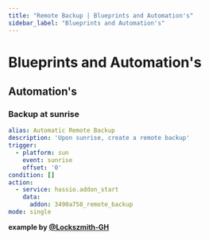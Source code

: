 ```yaml
---
title: "Remote Backup | Blueprints and Automation's"
sidebar_label: "Blueprints and Automation's"
---
```


# Blueprints and Automation's

<!-- ## Blueprints -->

## Automation's

### Backup at sunrise

```yaml
alias: Automatic Remote Backup
description: 'Upon sunrise, create a remote backup'
trigger:
  - platform: sun
    event: sunrise
    offset: '0'
condition: []
action:
  - service: hassio.addon_start
    data:
      addon: 3490a758_remote_backup
mode: single
```
**example by [@Lockszmith-GH](https://github.com/Lockszmith-GH)**